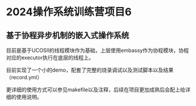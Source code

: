 # 2024操作系统训练营项目6

## 基于协程异步机制的嵌入式操作系统

目前是基于UCOSII的线程模块作为基础，上层使用embassy作为协程模块，协程对应的executor执行在底层的线程上。

目前实现了一个小的demo，配套了完整的烧录调试以及测试脚本以及结果（record.yml）

更详细的使用方式可以参见makefile以及注释，后续在项目更加成熟后会配上给详细的使用说明。
